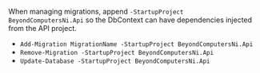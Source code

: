 ﻿When managing migrations, append `-StartupProject BeyondComputersNi.Api` so the DbContext can have dependencies injected from the API project.
- `Add-Migration MigrationName -StartupProject BeyondComputersNi.Api`
- `Remove-Migration -StartupProject BeyondComputersNi.Api`
- `Update-Database -StartupProject BeyondComputersNi.Api`